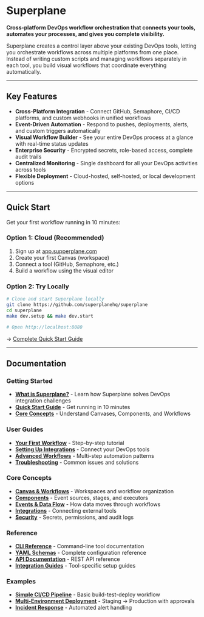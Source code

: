 # Superplane

**Cross-platform DevOps workflow orchestration that connects your tools, automates your processes, and gives you complete visibility.**

Superplane creates a control layer above your existing DevOps tools, letting you orchestrate workflows across multiple platforms from one place. Instead of writing custom scripts and managing workflows separately in each tool, you build visual workflows that coordinate everything automatically.

---

## Key Features

- **Cross-Platform Integration** - Connect GitHub, Semaphore, CI/CD platforms, and custom webhooks in unified workflows
- **Event-Driven Automation** - Respond to pushes, deployments, alerts, and custom triggers automatically
- **Visual Workflow Builder** - See your entire DevOps process at a glance with real-time status updates
- **Enterprise Security** - Encrypted secrets, role-based access, complete audit trails
- **Centralized Monitoring** - Single dashboard for all your DevOps activities across tools
- **Flexible Deployment** - Cloud-hosted, self-hosted, or local development options

---

## Quick Start

Get your first workflow running in 10 minutes:

### Option 1: Cloud (Recommended)
1. Sign up at [app.supperplane.com](https://app.superplane.com/app)
2. Create your first Canvas (workspace)
3. Connect a tool (GitHub, Semaphore, etc.)
4. Build a workflow using the visual editor

### Option 2: Try Locally
```bash
# Clone and start Superplane locally
git clone https://github.com/superplanehq/superplane
cd superplane
make dev.setup && make dev.start

# Open http://localhost:8080
```

→ [Complete Quick Start Guide](docs/getting-started/quick-start.md)

---

## Documentation

### Getting Started
- **[What is Superplane?](docs/getting-started/overview.md)** - Learn how Superplane solves DevOps integration challenges
- **[Quick Start Guide](docs/getting-started/quick-start.md)** - Get running in 10 minutes
- **[Core Concepts](docs/getting-started/core-concepts.md)** - Understand Canvases, Components, and Workflows

### User Guides  
- **[Your First Workflow](docs/guides/your-first-workflow.md)** - Step-by-step tutorial
- **[Setting Up Integrations](docs/guides/integrations.md)** - Connect your DevOps tools
- **[Advanced Workflows](docs/guides/advanced-workflows.md)** - Multi-step automation patterns
- **[Troubleshooting](docs/guides/troubleshooting.md)** - Common issues and solutions

### Core Concepts
- **[Canvas & Workflows](docs/concepts/canvas-and-workflows.md)** - Workspaces and workflow organization
- **[Components](docs/concepts/components.md)** - Event sources, stages, and executors
- **[Events & Data Flow](docs/concepts/events-and-data.md)** - How data moves through workflows
- **[Integrations](docs/concepts/integrations.md)** - Connecting external tools
- **[Security](docs/concepts/security.md)** - Secrets, permissions, and audit logs

### Reference
- **[CLI Reference](docs/reference/cli.md)** - Command-line tool documentation
- **[YAML Schemas](docs/reference/yaml-schemas.md)** - Complete configuration reference  
- **[API Documentation](docs/reference/api.md)** - REST API reference
- **[Integration Guides](docs/reference/integrations/)** - Tool-specific setup guides

### Examples
- **[Simple CI/CD Pipeline](docs/examples/simple-ci-cd.md)** - Basic build-test-deploy workflow
- **[Multi-Environment Deployment](docs/examples/multi-env-deployment.md)** - Staging → Production with approvals
- **[Incident Response](docs/examples/incident-response.md)** - Automated alert handling